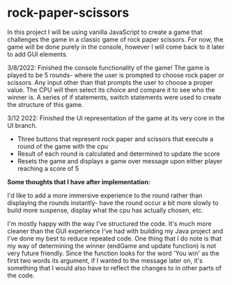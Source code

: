 # rock-paper-scissors
<p>In this project I will be using vanilla JavaScript to create a game that challenges the game in a classic game of rock paper scissors. For now, the game will be done purely in the console, however I will come back to it later to add GUI elements.</p>

<p>3/8/2022: Finished the console functionality of the game! The game is played to be 5 rounds- where the user is prompted to choose rock paper or scissors. Any input other than that prompts the user to choose a proper value. The CPU will then select its choice and compare it to see who the winner is. A series of if statements, switch statements were used to create the structure of this game.</p>

<div>
  <p>3/12 2022: Finished the UI representation of the game at its very core in the UI branch.</p>
  <ul>
    <li>Three buttons that represent rock paper and scissors that execute a round of the game with the cpu</li>
    <li>Result of each round is calculated and determined to update the score</li>
    <li>Resets the game and displays a game over message upon either player reaching a score of 5</li>
  </ul>

  <strong>Some thoughts that I have after implementation:</strong>
  <p>I'd like to add a more immersive experience to the round rather than displaying the rounds instantly- have the round occur a bit more
  slowly to build more suspense, display what the cpu has actually chosen, etc.</p>
  <p>I'm mostly happy with the way I've structured the code. It's much more cleaner than the GUI experience I've had with building my Java project
  and I've done my best to reduce repeated code. One thing that I do note is that my way of determining the winner (endGame and update function) is not very future friendly. Since the function looks for the word 'You win' as the first two words its argument, if I wanted to the message later on, it's something that I would also have to reflect the changes to in other parts of the code.</p>
</div>